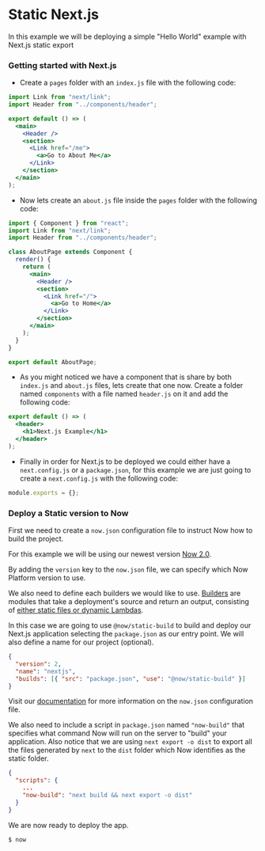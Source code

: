 # Static Next.js

In this example we will be deploying a simple "Hello World" example with Next.js static export

### Getting started with Next.js

- Create a `pages` folder with an `index.js` file with the following code:

```jsx
import Link from "next/link";
import Header from "../components/header";

export default () => (
  <main>
    <Header />
    <section>
      <Link href="/me">
        <a>Go to About Me</a>
      </Link>
    </section>
  </main>
);
```

- Now lets create an `about.js` file inside the `pages` folder with the following code:

```jsx
import { Component } from "react";
import Link from "next/link";
import Header from "../components/header";

class AboutPage extends Component {
  render() {
    return (
      <main>
        <Header />
        <section>
          <Link href="/">
            <a>Go to Home</a>
          </Link>
        </section>
      </main>
    );
  }
}

export default AboutPage;
```

- As you might noticed we have a component that is share by both `index.js` and `about.js` files, lets create that one now. Create a folder named `components` with a file named `header.js` on it and add the following code:

```jsx
export default () => (
  <header>
    <h1>Next.js Example</h1>
  </header>
);
```

- Finally in order for Next.js to be deployed we could either have a `next.config.js` or a `package.json`, for this example we are just going to create a `next.config.js` with the following code:

```js
module.exports = {};
```

### Deploy a Static version to Now

First we need to create a `now.json` configuration file to instruct Now how to build the project.

For this example we will be using our newest version [Now 2.0](https://zeit.co/now).

By adding the `version` key to the `now.json` file, we can specify which Now Platform version to use.

We also need to define each builders we would like to use. [Builders](https://zeit.co/docs/v2/deployments/builders/overview/) are modules that take a deployment's source and return an output, consisting of [either static files or dynamic Lambdas](https://zeit.co/docs/v2/deployments/builds/#sources-and-outputs).

In this case we are going to use `@now/static-build` to build and deploy our Next.js application selecting the `package.json` as our entry point. We will also define a name for our project (optional).

```json
{
  "version": 2,
  "name": "nextjs",
  "builds": [{ "src": "package.json", "use": "@now/static-build" }]
}
```

Visit our [documentation](https://zeit.co/docs/v2/deployments/configuration) for more information on the `now.json` configuration file.

We also need to include a script in `package.json` named `"now-build"` that specifies what command Now will run on the server to "build" your application. Also notice that we are using `next export -o dist` to export all the files generated by `next` to the `dist` folder which Now identifies as the static folder.

```json
{
  "scripts": {
    ...
    "now-build": "next build && next export -o dist"
  }
}
```

We are now ready to deploy the app.

```shell
$ now
```
